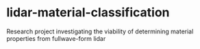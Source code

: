 # lidar-material-classification
Research project investigating the viability of determining material properties from fullwave-form lidar
